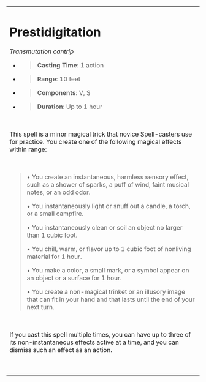 <table><tbody><tr class="odd"><td><h1 id="prestidigitation"><strong>Prestidigitation</strong></h1><p><em>Transmutation cantrip</em></p><ul><li><blockquote><p><strong>Casting Time</strong>: 1 action</p></blockquote></li><li><blockquote><p><strong>Range</strong>: 10 feet</p></blockquote></li><li><blockquote><p><strong>Components</strong>: V, S</p></blockquote></li><li><blockquote><p><strong>Duration</strong>: Up to 1 hour</p></blockquote></li></ul><p> </p><p>This spell is a minor magical trick that novice Spell-casters use for practice. You create one of the following magical effects within range:</p><p> </p><blockquote><p>• You create an instantaneous, harmless sensory effect, such as a shower of sparks, a puff of wind, faint musical notes, or an odd odor.</p><p>• You instantaneously light or snuff out a candle, a torch, or a small campfire.</p><p>• You instantaneously clean or soil an object no larger than 1 cubic foot.</p><p>• You chill, warm, or flavor up to 1 cubic foot of nonliving material for 1 hour.</p><p>• You make a color, a small mark, or a symbol appear on an object or a surface for 1 hour.</p><p>• You create a non-magical trinket or an illusory image that can fit in your hand and that lasts until the end of your next turn.</p></blockquote><p> </p><p>If you cast this spell multiple times, you can have up to three of its non-instantaneous effects active at a time, and you can dismiss such an effect as an action.</p><p> </p></td></tr></tbody></table>